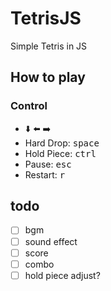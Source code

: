 # TetrisJS

Simple Tetris in JS

## How to play

### Control

- :arrow_down: :arrow_left: :arrow_right:
- Hard Drop: <kbd>space</kbd> 
- Hold Piece: <kbd>ctrl</kbd>
- Pause: <kbd>esc</kbd>
- Restart: <kbd>r</kbd>

## todo

- [ ] bgm
- [ ] sound effect
- [ ] score
- [ ] combo
- [ ] hold piece adjust?
